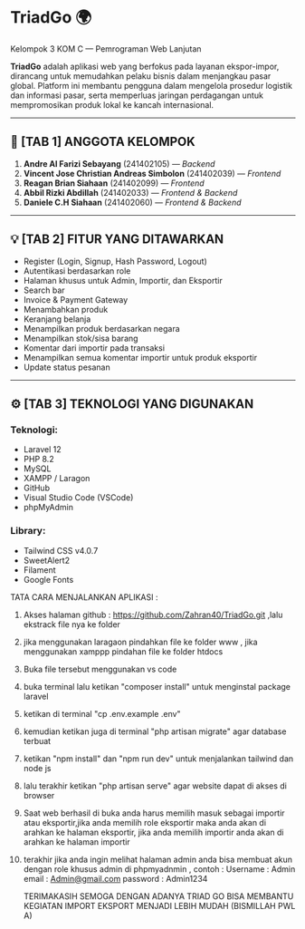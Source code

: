 # TriadGo 🌍
Kelompok 3 KOM C — Pemrograman Web Lanjutan

**TriadGo** adalah aplikasi web yang berfokus pada layanan ekspor-impor, dirancang untuk memudahkan pelaku bisnis dalam menjangkau pasar global. Platform ini membantu pengguna dalam mengelola prosedur logistik dan informasi pasar, serta memperluas jaringan perdagangan untuk mempromosikan produk lokal ke kancah internasional.

---

## 📁 [TAB 1] ANGGOTA KELOMPOK

1. **Andre Al Farizi Sebayang** (241402105) — *Backend*
2. **Vincent Jose Christian Andreas Simbolon** (241402039) — *Frontend*
3. **Reagan Brian Siahaan** (241402099) — *Frontend*
4. **Abbil Rizki Abdillah** (241402033) — *Frontend & Backend*
5. **Daniele C.H Siahaan** (241402060) — *Frontend & Backend*

---

## 💡 [TAB 2] FITUR YANG DITAWARKAN

- Register (Login, Signup, Hash Password, Logout)
- Autentikasi berdasarkan role
- Halaman khusus untuk Admin, Importir, dan Eksportir
- Search bar
- Invoice & Payment Gateway
- Menambahkan produk
- Keranjang belanja
- Menampilkan produk berdasarkan negara
- Menampilkan stok/sisa barang
- Komentar dari importir pada transaksi
- Menampilkan semua komentar importir untuk produk eksportir
- Update status pesanan

---

## ⚙️ [TAB 3] TEKNOLOGI YANG DIGUNAKAN

### Teknologi:
- Laravel 12
- PHP 8.2
- MySQL
- XAMPP / Laragon
- GitHub
- Visual Studio Code (VSCode)
- phpMyAdmin

### Library:
- Tailwind CSS v4.0.7
- SweetAlert2
- Filament
- Google Fonts 

TATA CARA MENJALANKAN APLIKASI :
1. Akses halaman github : https://github.com/Zahran40/TriadGo.git ,lalu ekstrack file nya ke folder
2. jika menggunakan laragaon pindahkan file ke folder www , jika menggunakan xamppp pindahan file ke folder htdocs
3. Buka file tersebut menggunakan vs code
4. buka terminal lalu ketikan "composer install" untuk menginstal package laravel
5. ketikan di terminal "cp .env.example .env"
6. kemudian ketikan juga di terminal "php artisan migrate" agar database terbuat
7. ketikan "npm install" dan "npm run dev" untuk menjalankan tailwind dan node js
8. lalu terakhir ketikan "php artisan serve" agar website dapat di akses di browser
9. Saat web berhasil di buka anda harus memilih masuk sebagai importir atau eksportir,jika anda memilih role eksportir maka anda akan di arahkan ke halaman eksportir, jika anda memilih importir anda akan di arahkan ke halaman importir
10. terakhir jika anda ingin melihat halaman admin anda bisa membuat akun dengan role khusus admin di phpmyadnmin , contoh :
    Username : Admin
    email : Admin@gmail.com
    password : Admin1234


    TERIMAKASIH SEMOGA DENGAN ADANYA TRIAD GO BISA MEMBANTU KEGIATAN IMPORT EKSPORT MENJADI LEBIH MUDAH
    (BISMILLAH PWL A)








